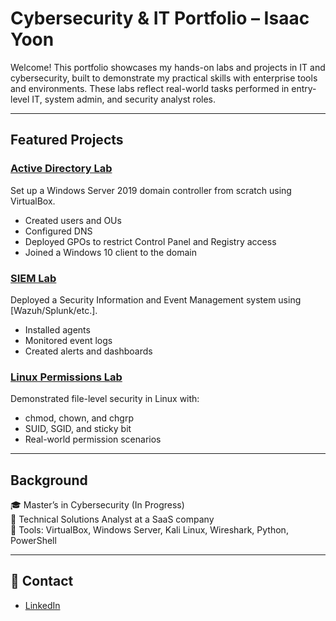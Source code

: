 # Cybersecurity & IT Portfolio – Isaac Yoon

Welcome! This portfolio showcases my hands-on labs and projects in IT and cybersecurity, built to demonstrate my practical skills with enterprise tools and environments. These labs reflect real-world tasks performed in entry-level IT, system admin, and security analyst roles.

---

## Featured Projects

### [Active Directory Lab](./Active-Directory-Lab)
Set up a Windows Server 2019 domain controller from scratch using VirtualBox. 
- Created users and OUs
- Configured DNS
- Deployed GPOs to restrict Control Panel and Registry access
- Joined a Windows 10 client to the domain

### [SIEM Lab](./SIEM-Lab)
Deployed a Security Information and Event Management system using [Wazuh/Splunk/etc.].
- Installed agents
- Monitored event logs
- Created alerts and dashboards

### [Linux Permissions Lab](./Linux-Permissions-Lab)
Demonstrated file-level security in Linux with:
- chmod, chown, and chgrp
- SUID, SGID, and sticky bit
- Real-world permission scenarios

---

## Background

🎓 Master’s in Cybersecurity (In Progress)  
💼 Technical Solutions Analyst at a SaaS company  
🧰 Tools: VirtualBox, Windows Server, Kali Linux, Wireshark, Python, PowerShell

---

## 🔗 Contact

- [LinkedIn]([https://www.linkedin.com/in/yourname](https://www.linkedin.com/in/isaac-yoon52/))
